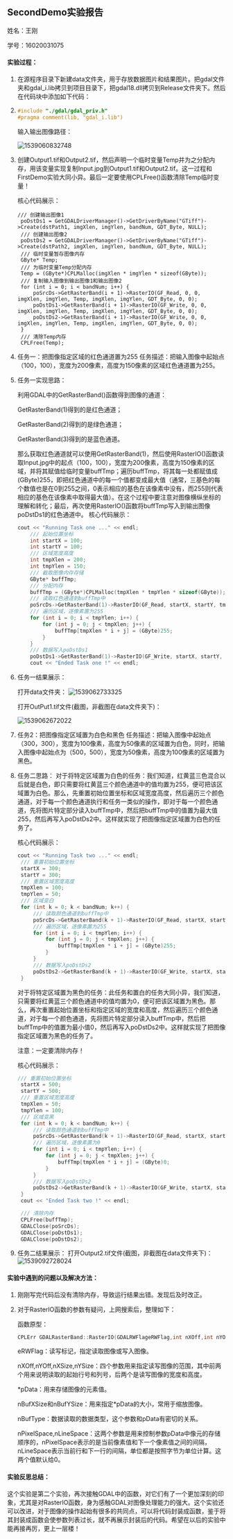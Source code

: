 ## SecondDemo实验报告

姓名：王刚

学号：16020031075

#### 实验过程：

1. 在源程序目录下新建data文件夹，用于存放数据图片和结果图片。把gdal文件夹和gdal_i.lib拷贝到项目目录下，把gdal18.dll拷贝到Release文件夹下。然后在代码块中添加如下代码：

2. ```c++
   #include "./gdal/gdal_priv.h"
   #pragma comment(lib, "gdal_i.lib")
   ```

   输入输出图像路径：

   ![1539060832748](https://github.com/Histra/SecondDemo/blob/master/1539060832748.png)

3. 创建Output1.tif和Output2.tif，然后声明一个临时变量Temp并为之分配内存，用该变量实现复制Input.jpg到Output1.tif和Output2.tif。这一过程和FirstDemo实验大同小异。最后一定要使用CPLFree()函数清除Temp临时变量！

   核心代码展示：

   ```
   /// 创建输出图像1
   	poDstDs1 = GetGDALDriverManager()->GetDriverByName("GTiff")->Create(dstPath1, imgXlen, imgYlen, bandNum, GDT_Byte, NULL);
   	/// 创建输出图像2
   	poDstDs2 = GetGDALDriverManager()->GetDriverByName("GTiff")->Create(dstPath2, imgXlen, imgYlen, bandNum, GDT_Byte, NULL);
   	/// 临时变量暂存图像内存
   	GByte* Temp;
   	/// 为临时变量Temp分配内存
   	Temp = (GByte*)CPLMalloc(imgXlen * imgYlen * sizeof(GByte));
   	/// 复制输入图像到输出图像1和输出图像2
   	for (int i = 0; i < bandNum; i++) {
   		poSrcDs->GetRasterBand(i + 1)->RasterIO(GF_Read, 0, 0, imgXlen, imgYlen, Temp, imgXlen, imgYlen, GDT_Byte, 0, 0);
   		poDstDs1->GetRasterBand(i + 1)->RasterIO(GF_Write, 0, 0, imgXlen, imgYlen, Temp, imgXlen, imgYlen, GDT_Byte, 0, 0);
   		poDstDs2->GetRasterBand(i + 1)->RasterIO(GF_Write, 0, 0, imgXlen, imgYlen, Temp, imgXlen, imgYlen, GDT_Byte, 0, 0);
   	}
   	/// 清除Temp内存
   	CPLFree(Temp);
   ```

4. 任务一：把图像指定区域的红色通道置为255
   任务描述：把输入图像中起始点（100，100），宽度为200像素，高度为150像素的区域红色通道置为255。

5. 任务一实现思路：

    利用GDAL中的GetRasterBand()函数得到图像的通道：

    GetRasterBand(1)得到的是红色通道；

    GetRasterBand(2)得到的是绿色通道；

    GetRasterBand(3)得到的是蓝色通道。

    那么获取红色通道就可以使用GetRasterBand(1)，然后使用RasterIO()函数读取Input.jpg中的起点（100，100），宽度为200像素，高度为150像素的区域，并将其赋值给临时变量buffTmp；遍历buffTmp，将其每一处都赋值成(GByte)255，即把红色通道中的每一个值都变成最大值（通常，三基色的每个数值也是在0到255之间，0表示相应的基色在该像素中没有，而255则代表相应的基色在该像素中取得最大值）。在这个过程中要注意对图像横纵坐标的理解和转化；最后，再次使用RasterIO()函数将buffTmp写入到输出图像poDstDs1的红色通道中。
    核心代码展示：

    ```c++
    cout << "Running Task one ..." << endl;
    	/// 起始位置坐标
    	int startX = 100;
    	int startY = 100;
    	/// 区域宽度高度
    	int tmpXlen = 200;
    	int tmpYlen = 150;
    	/// 截取图像内存存储
    	GByte* buffTmp;
    	/// 分配内存
    	buffTmp = (GByte*)CPLMalloc(tmpXlen * tmpYlen * sizeof(GByte));
    	/// 读取红色通道到buffTmp中
    	poSrcDs->GetRasterBand(1)->RasterIO(GF_Read, startX, startY, tmpXlen, tmpYlen, buffTmp, tmpXlen, tmpYlen, GDT_Byte, 0, 0);
    	/// 遍历区域，逐像素置为255
    	for (int i = 0; i < tmpYlen; i++) {
    		for (int j = 0; j < tmpXlen; j++) {
    			buffTmp[tmpXlen * i + j] = (GByte)255;
    		}
    	}
    	/// 数据写入poDstDs1
    	poDstDs1->GetRasterBand(1)->RasterIO(GF_Write, startX, startY, tmpXlen, tmpYlen, buffTmp, tmpXlen, tmpYlen, GDT_Byte, 0, 0);
    	cout << "Ended Task one !" << endl;
    ```

6. 任务一结果展示：

   打开data文件夹：
      ![1539062733325](https://github.com/Histra/SecondDemo/blob/master/1539062726091.png)

   打开OutPut1.tif文件(截图，非截图在data文件夹下)：

   ![1539062672022](https://github.com/Histra/SecondDemo/blob/master/1539062672022.png)

7. 任务2：把图像指定区域置为白色和黑色
   任务描述：把输入图像中起始点（300，300），宽度为100像素，高度为50像素的区域置为白色，同时，把输入图像中起始点为（500，500），宽度为50像素，高度为100像素的区域置为黑色。

8. 任务二思路：
   对于将特定区域置为白色的任务：我们知道，红黄蓝三色混合以后就是白色，即只需要将红黄蓝三个颜色通道中的值均置为255，便可把该区域置为白色。那么，先重置初始位置坐标和区域宽度高度，然后遍历三个颜色通道，对于每一个颜色通道执行和任务一类似的操作，即对于每一个颜色通道，先将图片特定部分读入buffTmp中，然后把buffTmp中的值置为最大值255，然后再写入poDstDs2中。这样就实现了把图像指定区域置为白色的任务了。

   核心代码展示：

   ```c++
   cout << "Running Task two ..." << endl;
   	/// 重置初始位置坐标
   	startX = 300;
   	startY = 300;
   	/// 重置区域宽度高度
   	tmpXlen = 100;
   	tmpYlen = 50;
   	/// 区域变白
   	for (int k = 0; k < bandNum; k++) {
   		/// 读取颜色通道到buffTmp中
   		poSrcDs->GetRasterBand(k + 1)->RasterIO(GF_Read, startX, startY, tmpXlen, tmpYlen, buffTmp, tmpXlen, tmpYlen, GDT_Byte, 0, 0);
   		/// 遍历区域，逐像素置为255
   		for (int i = 0; i < tmpYlen; i++) {
   			for (int j = 0; j < tmpXlen; j++) {
   				buffTmp[tmpXlen * i + j] = (GByte)255;
   			}
   		}
   		/// 数据写入poDstDs2
   		poDstDs2->GetRasterBand(k + 1)->RasterIO(GF_Write, startX, startY, tmpXlen, tmpYlen, buffTmp, tmpXlen, tmpYlen, GDT_Byte, 0, 0);
   	}
   ```

   对于将特定区域置为黑色的任务：此任务和置白的任务大同小异，我们知道，只需要将红黄蓝三个颜色通道中的值均置为0，便可把该区域置为黑色。那么，再次重置起始位置坐标和指定区域的宽度和高度，然后遍历三个颜色通道，对于每一个颜色通道，先将图片特定部分读入buffTmp中，然后把buffTmp中的值置为最小值0，然后再写入poDstDs2中。这样就实现了把图像指定区域置为黑色的任务了。

   注意：一定要清除内存！

   核心代码展示：

   ```c++
   /// 重置初始位置坐标
   	startX = 500;
   	startY = 500;
   	/// 重置区域宽度高度
   	tmpXlen = 50;
   	tmpYlen = 100;
   	/// 区域变黑
   	for (int k = 0; k < bandNum; k++) {
   		/// 读取颜色通道到buffTmp中
   		poSrcDs->GetRasterBand(k + 1)->RasterIO(GF_Read, startX, startY, tmpXlen, tmpYlen, buffTmp, tmpXlen, tmpYlen, GDT_Byte, 0, 0);
   		/// 遍历区域，逐像素置为0
   		for (int i = 0; i < tmpYlen; i++) {
   			for (int j = 0; j < tmpXlen; j++) {
   				buffTmp[tmpXlen * i + j] = (GByte)0;
   			}
   		}
   		/// 数据写入poDstDs2
   		poDstDs2->GetRasterBand(k + 1)->RasterIO(GF_Write, startX, startY, tmpXlen, tmpYlen, buffTmp, tmpXlen, tmpYlen, GDT_Byte, 0, 0);
   	}
   	cout << "Ended Task two !" << endl;
   
   	/// 清除内存
   	CPLFree(buffTmp);
   	GDALClose(poSrcDs);
   	GDALClose(poDstDs1);
   	GDALClose(poDstDs2);
   ```

9. 任务二结果展示：
   打开Output2.tif文件(截图，非截图在data文件夹下)：![1539092728024](https://github.com/Histra/SecondDemo/blob/master/1539092728024.png)

#### 实验中遇到的问题以及解决方法：

1. 刚刚写完代码后没有清除内存，导致运行结果出错。发现后及时改正。

2. 对于RasterIO函数的参数有疑问，上网搜索后，整理如下：

   函数原型：

   ```c++
   CPLErr GDALRasterBand::RasterIO(GDALRWFlageRWFlag,int nXOff,int nYOff,int nXSize,int nYSize,void *pData,int nBufXSize,int nBufYSize,GDALDataTypeeBufType,int nPixelSpace,int nLineSpace)
   ```

   eRWFlag：读写标记，指定读取图像或写入图像。

   nXOff,nYOff,nXSize,nYSize：四个参数用来指定读写图像的范围，其中前两个用来说明读取的起始行号和列号，后两个是读写图像的宽度和高度。

   *pData：用来存储图像的元素值。

   nBufXSize和nBufYSize：用来指定*pData的大小，常用于缩放图像。

   nBufType：数据读取的数据类型，这个参数和pData有密切的关系。

   nPixelSpace,nLineSpace：这两个参数是用来控制参数pData中像元的存储顺序的，nPixelSpace表示的是当前像素值和下一个像素值之间的间隔，nLineSpace表示当前行和下一行的间隔，单位都是按照字节为单位计算。这两个值默认给0。

#### 实验反思总结：

​	这个实验是第二个实验，再次接触GDAL中的函数，对它们有了一个更加深刻的印象，尤其是对RasterIO函数，身为感触GDAL对图像处理能力的强大。这个实验还可以改进，对于图像的操作起始有很多的共同点，可以将代码封装成函数，鉴于将其封装成函数会使参数列表过长，就不再展示封装后的代码。
​	希望在以后的实验中能再接再厉，更上一层楼！



